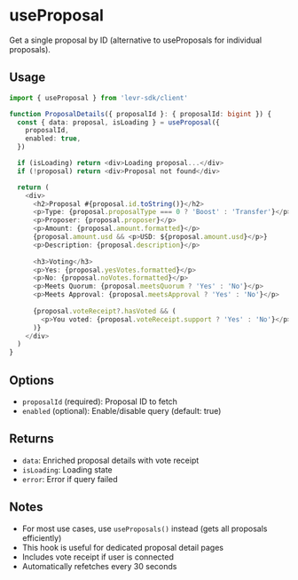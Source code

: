 # useProposal

Get a single proposal by ID (alternative to useProposals for individual proposals).

## Usage

```typescript
import { useProposal } from 'levr-sdk/client'

function ProposalDetails({ proposalId }: { proposalId: bigint }) {
  const { data: proposal, isLoading } = useProposal({
    proposalId,
    enabled: true,
  })

  if (isLoading) return <div>Loading proposal...</div>
  if (!proposal) return <div>Proposal not found</div>

  return (
    <div>
      <h2>Proposal #{proposal.id.toString()}</h2>
      <p>Type: {proposal.proposalType === 0 ? 'Boost' : 'Transfer'}</p>
      <p>Proposer: {proposal.proposer}</p>
      <p>Amount: {proposal.amount.formatted}</p>
      {proposal.amount.usd && <p>USD: ${proposal.amount.usd}</p>}
      <p>Description: {proposal.description}</p>
      
      <h3>Voting</h3>
      <p>Yes: {proposal.yesVotes.formatted}</p>
      <p>No: {proposal.noVotes.formatted}</p>
      <p>Meets Quorum: {proposal.meetsQuorum ? 'Yes' : 'No'}</p>
      <p>Meets Approval: {proposal.meetsApproval ? 'Yes' : 'No'}</p>
      
      {proposal.voteReceipt?.hasVoted && (
        <p>You voted: {proposal.voteReceipt.support ? 'Yes' : 'No'}</p>
      )}
    </div>
  )
}
```

## Options

- `proposalId` (required): Proposal ID to fetch
- `enabled` (optional): Enable/disable query (default: true)

## Returns

- `data`: Enriched proposal details with vote receipt
- `isLoading`: Loading state
- `error`: Error if query failed

## Notes

- For most use cases, use `useProposals()` instead (gets all proposals efficiently)
- This hook is useful for dedicated proposal detail pages
- Includes vote receipt if user is connected
- Automatically refetches every 30 seconds

